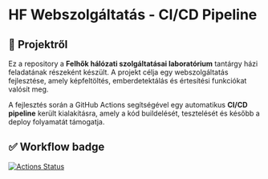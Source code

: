 # HF Webszolgáltatás - CI/CD Pipeline

## :pushpin: Projektről
Ez a repository a **Felhők hálózati szolgáltatásai laboratórium** tantárgy házi feladatának részeként készült. A projekt célja egy webszolgáltatás fejlesztése, amely képfeltöltés, emberdetektálás és értesítési funkciókat valósít meg.

A fejlesztés során a GitHub Actions segítségével egy automatikus **CI/CD pipeline** került kialakításra, amely a kód buildelését, tesztelését és később a deploy folyamatát támogatja.

## :white_check_mark: Workflow badge
[![Actions Status](https://github.com/mtgizaw15/cicd-hf-cloud-lab/actions/workflows/cicd.yaml/badge.svg)](https://github.com/mtgizaw15/cicd-hf-cloud-lab/actions)
